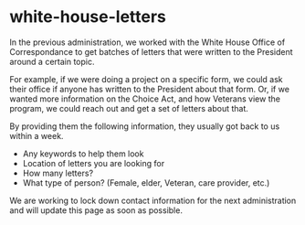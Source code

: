 # white-house-letters

In the previous administration, we worked with the White House Office of Correspondance to get batches of letters that were written to the President around a certain topic.

For example, if we were doing a project on a specific form, we could ask their office if anyone has written to the President about that form. Or, if we wanted more information on the Choice Act, and how Veterans view the program, we could reach out and get a set of letters about that.

By providing them the following information, they usually got back to us within a week.

* Any keywords to help them look 
* Location of letters you are looking for
* How many letters?
* What type of person? \(Female, elder, Veteran, care provider, etc.\) 

We are working to lock down contact information for the next administration and will update this page as soon as possible.

